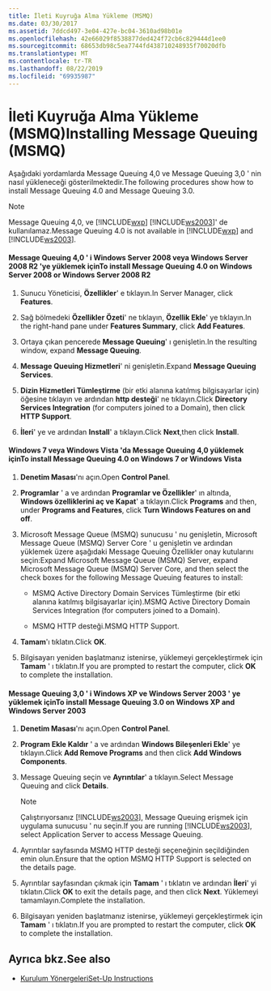 ```yaml
---
title: İleti Kuyruğa Alma Yükleme (MSMQ)
ms.date: 03/30/2017
ms.assetid: 7ddcd497-3e04-427e-bc04-3610ad98b01e
ms.openlocfilehash: 42e66029f8538877ded424f72cb6c829444d1ee0
ms.sourcegitcommit: 68653db98c5ea7744fd438710248935f70020dfb
ms.translationtype: MT
ms.contentlocale: tr-TR
ms.lasthandoff: 08/22/2019
ms.locfileid: "69935987"
---
```

# <a name="installing-message-queuing-msmq"></a><span data-ttu-id="199ba-102">İleti Kuyruğa Alma Yükleme (MSMQ)</span><span class="sxs-lookup"><span data-stu-id="199ba-102">Installing Message Queuing (MSMQ)</span></span>
<span data-ttu-id="199ba-103">Aşağıdaki yordamlarda Message Queuing 4,0 ve Message Queuing 3,0 ' nin nasıl yükleneceği gösterilmektedir.</span><span class="sxs-lookup"><span data-stu-id="199ba-103">The following procedures show how to install Message Queuing 4.0 and Message Queuing 3.0.</span></span>  
  
> [!NOTE]
> <span data-ttu-id="199ba-104">Message Queuing 4,0, ve [!INCLUDE[wxp](../../../../includes/wxp-md.md)] [!INCLUDE[ws2003](../../../../includes/ws2003-md.md)]' de kullanılamaz.</span><span class="sxs-lookup"><span data-stu-id="199ba-104">Message Queuing 4.0 is not available in [!INCLUDE[wxp](../../../../includes/wxp-md.md)] and [!INCLUDE[ws2003](../../../../includes/ws2003-md.md)].</span></span>  
  
#### <a name="to-install-message-queuing-40-on-windows-server-2008-or-windows-server-2008-r2"></a><span data-ttu-id="199ba-105">Message Queuing 4,0 ' i Windows Server 2008 veya Windows Server 2008 R2 'ye yüklemek için</span><span class="sxs-lookup"><span data-stu-id="199ba-105">To install Message Queuing 4.0 on Windows Server 2008 or Windows Server 2008 R2</span></span>  
  
1. <span data-ttu-id="199ba-106">Sunucu Yöneticisi, **Özellikler**' e tıklayın.</span><span class="sxs-lookup"><span data-stu-id="199ba-106">In Server Manager, click **Features**.</span></span>  
  
2. <span data-ttu-id="199ba-107">Sağ bölmedeki **Özellikler Özeti**' ne tıklayın, **Özellik Ekle**' ye tıklayın.</span><span class="sxs-lookup"><span data-stu-id="199ba-107">In the right-hand pane under **Features Summary**, click **Add Features**.</span></span>  
  
3. <span data-ttu-id="199ba-108">Ortaya çıkan pencerede **Message Queuing**' ı genişletin.</span><span class="sxs-lookup"><span data-stu-id="199ba-108">In the resulting window, expand **Message Queuing**.</span></span>  
  
4. <span data-ttu-id="199ba-109">**Message Queuing Hizmetleri**' ni genişletin.</span><span class="sxs-lookup"><span data-stu-id="199ba-109">Expand **Message Queuing Services**.</span></span>  
  
5. <span data-ttu-id="199ba-110">**Dizin Hizmetleri Tümleştirme** (bir etki alanına katılmış bilgisayarlar için) öğesine tıklayın ve ardından **http desteği**' ne tıklayın.</span><span class="sxs-lookup"><span data-stu-id="199ba-110">Click **Directory Services Integration** (for computers joined to a Domain), then click **HTTP Support**.</span></span>  
  
6. <span data-ttu-id="199ba-111">**İleri**' ye ve ardından **Install**' a tıklayın.</span><span class="sxs-lookup"><span data-stu-id="199ba-111">Click **Next**,then click **Install**.</span></span>  
  
#### <a name="to-install-message-queuing-40-on-windows-7-or-windows-vista"></a><span data-ttu-id="199ba-112">Windows 7 veya Windows Vista 'da Message Queuing 4,0 yüklemek için</span><span class="sxs-lookup"><span data-stu-id="199ba-112">To install Message Queuing 4.0 on Windows 7 or Windows Vista</span></span>  
  
1. <span data-ttu-id="199ba-113">**Denetim Masası**'nı açın.</span><span class="sxs-lookup"><span data-stu-id="199ba-113">Open **Control Panel**.</span></span>  
  
2. <span data-ttu-id="199ba-114">**Programlar** ' a ve ardından **Programlar ve Özellikler**' ın altında, **Windows özelliklerini aç ve Kapat**' a tıklayın.</span><span class="sxs-lookup"><span data-stu-id="199ba-114">Click **Programs** and then, under **Programs and Features**, click **Turn Windows Features on and off**.</span></span>  
  
3. <span data-ttu-id="199ba-115">Microsoft Message Queue (MSMQ) sunucusu ' nu genişletin, Microsoft Message Queue (MSMQ) Server Core ' u genişletin ve ardından yüklemek üzere aşağıdaki Message Queuing Özellikler onay kutularını seçin:</span><span class="sxs-lookup"><span data-stu-id="199ba-115">Expand Microsoft Message Queue (MSMQ) Server, expand Microsoft Message Queue (MSMQ) Server Core, and then select the check boxes for the following Message Queuing features to install:</span></span>  
  
    - <span data-ttu-id="199ba-116">MSMQ Active Directory Domain Services Tümleştirme (bir etki alanına katılmış bilgisayarlar için).</span><span class="sxs-lookup"><span data-stu-id="199ba-116">MSMQ Active Directory Domain Services Integration (for computers joined to a Domain).</span></span>  
  
    - <span data-ttu-id="199ba-117">MSMQ HTTP desteği.</span><span class="sxs-lookup"><span data-stu-id="199ba-117">MSMQ HTTP Support.</span></span>  
  
4. <span data-ttu-id="199ba-118">**Tamam**'ı tıklatın.</span><span class="sxs-lookup"><span data-stu-id="199ba-118">Click **OK**.</span></span>  
  
5. <span data-ttu-id="199ba-119">Bilgisayarı yeniden başlatmanız istenirse, yüklemeyi gerçekleştirmek için **Tamam** ' ı tıklatın.</span><span class="sxs-lookup"><span data-stu-id="199ba-119">If you are prompted to restart the computer, click **OK** to complete the installation.</span></span>  
  
#### <a name="to-install-message-queuing-30-on-windows-xp-and-windows-server-2003"></a><span data-ttu-id="199ba-120">Message Queuing 3,0 ' i Windows XP ve Windows Server 2003 ' ye yüklemek için</span><span class="sxs-lookup"><span data-stu-id="199ba-120">To install Message Queuing 3.0 on Windows XP and Windows Server 2003</span></span>  
  
1. <span data-ttu-id="199ba-121">**Denetim Masası**'nı açın.</span><span class="sxs-lookup"><span data-stu-id="199ba-121">Open **Control Panel**.</span></span>  
  
2. <span data-ttu-id="199ba-122">**Program Ekle Kaldır** ' a ve ardından **Windows Bileşenleri Ekle**' ye tıklayın.</span><span class="sxs-lookup"><span data-stu-id="199ba-122">Click **Add Remove Programs** and then click **Add Windows Components**.</span></span>  
  
3. <span data-ttu-id="199ba-123">Message Queuing seçin ve **Ayrıntılar**' a tıklayın.</span><span class="sxs-lookup"><span data-stu-id="199ba-123">Select Message Queuing and click **Details**.</span></span>  
  
    > [!NOTE]
    >  <span data-ttu-id="199ba-124">Çalıştırıyorsanız [!INCLUDE[ws2003](../../../../includes/ws2003-md.md)], Message Queuing erişmek için uygulama sunucusu ' nu seçin.</span><span class="sxs-lookup"><span data-stu-id="199ba-124">If you are running [!INCLUDE[ws2003](../../../../includes/ws2003-md.md)], select Application Server to access Message Queuing.</span></span>  
  
4. <span data-ttu-id="199ba-125">Ayrıntılar sayfasında MSMQ HTTP desteği seçeneğinin seçildiğinden emin olun.</span><span class="sxs-lookup"><span data-stu-id="199ba-125">Ensure that the option MSMQ HTTP Support is selected on the details page.</span></span>  
  
5. <span data-ttu-id="199ba-126">Ayrıntılar sayfasından çıkmak için **Tamam** ' ı tıklatın ve ardından **İleri**' yi tıklatın.</span><span class="sxs-lookup"><span data-stu-id="199ba-126">Click **OK** to exit the details page, and then click **Next**.</span></span> <span data-ttu-id="199ba-127">Yüklemeyi tamamlayın.</span><span class="sxs-lookup"><span data-stu-id="199ba-127">Complete the installation.</span></span>  
  
6. <span data-ttu-id="199ba-128">Bilgisayarı yeniden başlatmanız istenirse, yüklemeyi gerçekleştirmek için **Tamam** ' ı tıklatın.</span><span class="sxs-lookup"><span data-stu-id="199ba-128">If you are prompted to restart the computer, click **OK** to complete the installation.</span></span>  
  
## <a name="see-also"></a><span data-ttu-id="199ba-129">Ayrıca bkz.</span><span class="sxs-lookup"><span data-stu-id="199ba-129">See also</span></span>

- [<span data-ttu-id="199ba-130">Kurulum Yönergeleri</span><span class="sxs-lookup"><span data-stu-id="199ba-130">Set-Up Instructions</span></span>](../../../../docs/framework/wcf/samples/set-up-instructions.md)
